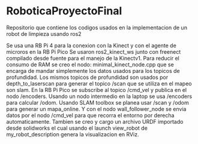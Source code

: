 # RoboticaProyectoFinal
Repositorio que contiene los codigos usados en la implementacion de un robot de limpieza usando ros2

Se usa una RB Pi 4 para la conexion con la Kinect y con el agente de microros en la RB Pi Pico
Se usaron ros2_kinect_ws junto con freenect compilado desde fuente para el manejo de la Kinectv1.
Para reducir el consumo de RAM se creo el nodo: minimal_kinect_node.cpp que se encarga de mandar simplemente
los datos usados para los topicos de profundidad.
Los mismos topicos de profundidad son usados por depth_to_laserscan para generar el topico /scan que se utiliza
en el mapeo son slam.
En la RB Pi Pico se subscribe al topico /cmd_vel y publica en el nodo /encoders.
Usando un nodo intermedio en la laptop se usa /encoders para calcular /odom.
Usando SLAM toolbox se planea usar /scan y /odom para generar un mapa_online.
Y con el nodo wall_follower_node se envia datos por el nodo /cmd_vel para que recorra el entorno por derecha
automaticamente.
Tambien se creo y cargo un archivo URDF importado desde solidworks el cual usando el launch view_robot de
my_robot_description genera la visualizacion en RViz.
